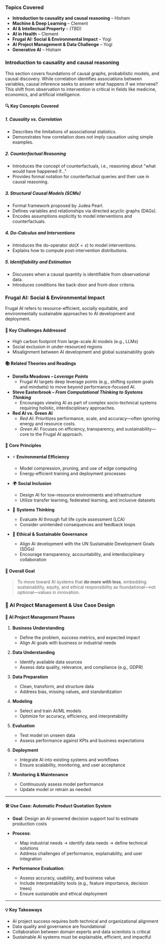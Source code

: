 ### Topics Covered

- **Introduction to causality and causal reasoning** – Hisham  
- **Machine & Deep Learning** – Clement  
- **AI & Intellectual Property** – *(TBD)*  
- **AI in Health** – Clement  
- **Frugal AI: Social & Environmental Impact** – Yogi
-  **AI Project Management & Data Challenge** – Yogi  
- **Generative AI** – Hisham  

### Introduction to causality and causal reasoning

This section covers foundations of causal graphs, probabilistic models, and causal discovery.  While correlation identifies associations between variables, causal inference seeks to answer what happens if we intervene? This shift from observation to intervention is critical in fields like medicine, economics, and artificial intelligence.

#### 🔍 Key Concepts Covered
##### 1. Causality vs. Correlation
- Describes the limitations of associational statistics.
- Demonstrates how correlation does not imply causation using simple examples.

##### 2. Counterfactual Reasoning
- Introduces the concept of counterfactuals, i.e., reasoning about "what would have happened if…"
- Provides formal notation for counterfactual queries and their use in causal reasoning.

##### 3. Structural Causal Models (SCMs)
- Formal framework proposed by Judea Pearl.
- Defines variables and relationships via directed acyclic graphs (DAGs).
- Encodes assumptions explicitly to model interventions and counterfactuals.

##### 4. Do-Calculus and Interventions
- Introduces the do-operator $do(X = x)$ to model interventions.
- Explains how to compute post-intervention distributions.


##### 5. Identifiability and Estimation
- Discusses when a causal quantity is identifiable from observational data.
- Introduces conditions like back-door and front-door criteria.

### Frugal AI: Social & Environmental Impact

Frugal AI refers to resource-efficient, socially equitable, and environmentally sustainable approaches to AI development and deployment.

#### 🚩 Key Challenges Addressed
- High carbon footprint from large-scale AI models (e.g., LLMs)
- Social exclusion in under-resourced regions
- Misalignment between AI development and global sustainability goals

#### 📚 Related Theories and Readings
- **Donella Meadows – *Leverage Points***  
  - Frugal AI targets deep leverage points (e.g., shifting system goals and mindsets) to move beyond performance-focused AI.
- **Steve Easterbrook – *From Computational Thinking to Systems Thinking***  
  - Encourages viewing AI as part of complex socio-technical systems requiring holistic, interdisciplinary approaches.
- **Red AI vs. Green AI**  
  - *Red AI*: Prioritizes performance, scale, and accuracy—often ignoring energy and resource costs.  
  - *Green AI*: Focuses on efficiency, transparency, and sustainability—core to the Frugal AI approach.

#### 🧭 Core Principles
- ⚡ **Environmental Efficiency**
  - Model compression, pruning, and use of edge computing
  - Energy-efficient training and deployment processes

- 🌍 **Social Inclusion**
  - Design AI for low-resource environments and infrastructure
  - Utilize transfer learning, federated learning, and inclusive datasets

- 🧠 **Systems Thinking**
  - Evaluate AI through full life cycle assessment (LCA)
  - Consider unintended consequences and feedback loops

- 🎯 **Ethical & Sustainable Governance**
  - Align AI development with the UN Sustainable Development Goals (SDGs)
  - Encourage transparency, accountability, and interdisciplinary collaboration

#### 🎯 Overall Goal
> To move toward AI systems that **do more with less**, embedding sustainability, equity, and ethical responsibility as foundational—not optional—values in innovation.

### 🧩 AI Project Management & Use Case Design

#### 🔄 AI Project Management Phases

1. **Business Understanding**
   - Define the problem, success metrics, and expected impact
   - Align AI goals with business or industrial needs

2. **Data Understanding**
   - Identify available data sources
   - Assess data quality, relevance, and compliance (e.g., GDPR)

3. **Data Preparation**
   - Clean, transform, and structure data
   - Address bias, missing values, and standardization

4. **Modeling**
   - Select and train AI/ML models
   - Optimize for accuracy, efficiency, and interpretability

5. **Evaluation**
   - Test model on unseen data
   - Assess performance against KPIs and business expectations

6. **Deployment**
   - Integrate AI into existing systems and workflows
   - Ensure scalability, monitoring, and user acceptance

7. **Monitoring & Maintenance**
   - Continuously assess model performance
   - Update model or retrain as needed

---

#### 🛠️ Use Case: Automatic Product Quotation System

- **Goal**: Design an AI-powered decision support tool to estimate production costs
- **Process**:
  - Map industrial needs → identify data needs → define technical solutions
  - Address challenges of performance, explainability, and user integration

- **Performance Evaluation**:
  - Assess accuracy, usability, and business value
  - Include interpretability tools (e.g., feature importance, decision trees)
  - Ensure sustainable and ethical deployment

---

#### 💡 Key Takeaways
- AI project success requires both technical and organizational alignment
- Data quality and governance are foundational
- Collaboration between domain experts and data scientists is critical
- Sustainable AI systems must be explainable, efficient, and impactful

